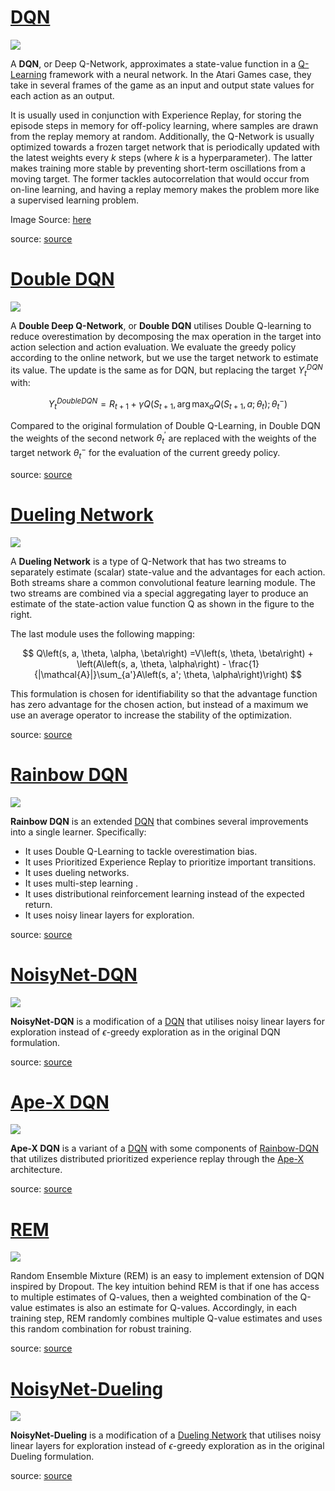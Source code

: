 # [DQN](https://paperswithcode.com/method/dqn)
![](./img/dqn.png)

A **DQN**, or Deep Q-Network, approximates a state-value function in a [Q-Learning](https://paperswithcode.com/method/q-learning) framework with a neural network. In the Atari Games case, they take in several frames of the game as an input and output state values for each action as an output. 

It is usually used in conjunction with Experience Replay, for storing the episode steps in memory for off-policy learning, where samples are drawn from the replay memory at random. Additionally, the Q-Network is usually optimized towards a frozen target network that is periodically updated with the latest weights every $k$ steps (where $k$ is a hyperparameter). The latter makes training more stable by preventing short-term oscillations from a moving target. The former tackles autocorrelation that would occur from on-line learning, and having a replay memory makes the problem more like a supervised learning problem.

Image Source: [here](https://www.researchgate.net/publication/319643003_Autonomous_Quadrotor_Landing_using_Deep_Reinforcement_Learning)

source: [source](http://arxiv.org/abs/1312.5602v1)
# [Double DQN](https://paperswithcode.com/method/double-dqn)
![](./img/Screen_Shot_2020-06-03_at_2.22.18_PM.png)

A **Double Deep Q-Network**, or **Double DQN** utilises Double Q-learning to reduce overestimation by decomposing the max operation in the target into action selection and action evaluation. We evaluate the greedy policy according to the online network, but we use the target network to estimate its value.  The update is the same as for DQN, but replacing the target $Y^{DQN}_{t}$ with:

$$ Y^{DoubleDQN}_{t} = R_{t+1}+\gamma{Q}\left(S_{t+1}, \arg\max_{a}Q\left(S_{t+1}, a; \theta_{t}\right);\theta_{t}^{-}\right) $$

Compared to the original formulation of Double Q-Learning, in Double DQN the weights of the second network $\theta^{'}_{t}$ are replaced with the weights of the target network $\theta_{t}^{-}$ for the evaluation of the current greedy policy.

source: [source](http://arxiv.org/abs/1509.06461v3)
# [Dueling Network](https://paperswithcode.com/method/dueling-network)
![](./img/Screen_Shot_2020-06-03_at_3.24.01_PM.png)

A **Dueling Network** is a type of Q-Network that has two streams to separately estimate (scalar) state-value and the advantages for each action. Both streams share a common convolutional feature learning module. The two streams are combined via a special aggregating layer to produce an
estimate of the state-action value function Q as shown in the figure to the right.

The last module uses the following mapping:

$$ Q\left(s, a, \theta, \alpha, \beta\right) =V\left(s, \theta, \beta\right) + \left(A\left(s, a, \theta, \alpha\right) - \frac{1}{|\mathcal{A}|}\sum_{a'}A\left(s, a'; \theta, \alpha\right)\right) $$

This formulation is chosen for identifiability so that the advantage function has zero advantage for the chosen action, but instead of a maximum we use an average operator to increase the stability of the optimization.

source: [source](http://arxiv.org/abs/1511.06581v3)
# [Rainbow DQN](https://paperswithcode.com/method/rainbow-dqn)
![](./img/Screen_Shot_2020-07-07_at_9.14.13_PM_4fMCutg.png)

**Rainbow DQN** is an extended [DQN](https://paperswithcode.com/method/dqn) that combines several improvements into a single learner. Specifically:

- It uses Double Q-Learning to tackle overestimation bias.
- It uses Prioritized Experience Replay to prioritize important transitions.
- It uses dueling networks.
- It uses multi-step learning .
- It uses distributional reinforcement learning instead of the expected return.
- It uses noisy linear layers for exploration.

source: [source](http://arxiv.org/abs/1710.02298v1)
# [NoisyNet-DQN](https://paperswithcode.com/method/noisynet-dqn)
![](./img/Screen_Shot_2020-06-03_at_5.58.18_PM.png)

**NoisyNet-DQN** is a modification of a [DQN](https://paperswithcode.com/method/dqn) that utilises noisy linear layers for exploration instead of $\epsilon$-greedy exploration as in the original DQN formulation.

source: [source](https://arxiv.org/abs/1706.10295v3)
# [Ape-X DQN](https://paperswithcode.com/method/ape-x-dqn)
![](./img/Screen_Shot_2020-07-07_at_9.20.49_PM_VXdUmnj.png)

**Ape-X DQN** is a variant of a [DQN](https://paperswithcode.com/method/dqn) with some components of [Rainbow-DQN](https://paperswithcode.com/method/rainbow-dqn) that utilizes distributed prioritized experience replay through the [Ape-X](https://paperswithcode.com/method/ape-x) architecture.

source: [source](http://arxiv.org/abs/1803.00933v1)
# [REM](https://paperswithcode.com/method/rem)
![](./img/architechture_figure_blog_kY2tL2V.png)

Random Ensemble Mixture (REM) is an easy to implement extension of DQN inspired by Dropout. The key intuition behind REM is that if one has access to multiple estimates of Q-values, then a weighted combination of the Q-value estimates is also an estimate for Q-values. Accordingly, in each training step, REM randomly combines multiple Q-value estimates and uses this random combination for robust training.

source: [source](https://arxiv.org/abs/1907.04543v4)
# [NoisyNet-Dueling](https://paperswithcode.com/method/noisynet-dueling)
![](./img/Screen_Shot_2020-06-03_at_6.01.28_PM.png)

**NoisyNet-Dueling** is a modification of a [Dueling Network](https://paperswithcode.com/method/dueling-network) that utilises noisy linear layers for exploration instead of $\epsilon$-greedy exploration as in the original Dueling formulation.

source: [source](https://arxiv.org/abs/1706.10295v3)
